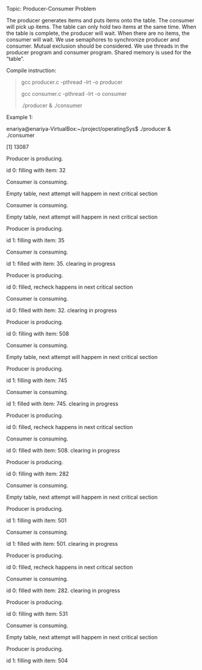 Topic: Producer-Consumer Problem

The producer generates items and puts items onto the table. The consumer will pick up items. The table can only hold two items at the same time. When the table is complete, the producer will wait. When there are no items, the consumer will wait. We use semaphores to synchronize producer and consumer.  Mutual exclusion should be considered. We use threads in the producer program and consumer program. Shared memory is used for the “table”.

Compile instruction:
> gcc producer.c -pthread -lrt -o producer
> 
> gcc consumer.c -pthread -lrt -o consumer
> 
> ./producer & ./consumer
> 

Example 1:

enariya@enariya-VirtualBox:~/project/operatingSys$ ./producer & ./consumer

[1] 13087

Producer is producing.

id 0: filling with item: 32

Consumer is consuming.

Empty table, next attempt will happem in next critical section

Consumer is consuming.

Empty table, next attempt will happem in next critical section

Producer is producing.

id 1: filling with item: 35

Consumer is consuming.

id 1: filled with item: 35. clearing in progress

Producer is producing.

id 0: filled, recheck happens in next critical section

Consumer is consuming.

id 0: filled with item: 32. clearing in progress

Producer is producing.

id 0: filling with item: 508

Consumer is consuming.

Empty table, next attempt will happem in next critical section

Producer is producing.

id 1: filling with item: 745

Consumer is consuming.

id 1: filled with item: 745. clearing in progress

Producer is producing.

id 0: filled, recheck happens in next critical section

Consumer is consuming.

id 0: filled with item: 508. clearing in progress

Producer is producing.

id 0: filling with item: 282

Consumer is consuming.

Empty table, next attempt will happem in next critical section

Producer is producing.

id 1: filling with item: 501

Consumer is consuming.

id 1: filled with item: 501. clearing in progress

Producer is producing.

id 0: filled, recheck happens in next critical section

Consumer is consuming.

id 0: filled with item: 282. clearing in progress

Producer is producing.

id 0: filling with item: 531

Consumer is consuming.

Empty table, next attempt will happem in next critical section

Producer is producing.

id 1: filling with item: 504
